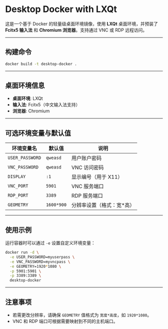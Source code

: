 
# Desktop Docker with LXQt

这是一个基于 Docker 的轻量级桌面环境镜像，使用 **LXQt** 桌面环境，并预装了 **Fcitx5 输入法** 和 **Chromium 浏览器**。支持通过 VNC 或 RDP 远程访问。

---

##  构建命令

```bash
docker build -t desktop-docker .
```

---

##  桌面环境信息

- **桌面环境**: LXQt
- **输入法**: Fcitx5（中文输入法支持）
- **浏览器**: Chromium

---

##  可选环境变量与默认值

| 环境变量名      | 默认值        | 说明                          |
|----------------|---------------|-------------------------------|
| `USER_PASSWORD` | `qweasd`      | 用户账户密码                  |
| `VNC_PASSWORD`  | `qweasd`      | VNC 访问密码                  |
| `DISPLAY`       | `:1`          | 显示编号（用于 X11）          |
| `VNC_PORT`      | `5901`        | VNC 服务端口                  |
| `RDP_PORT`      | `3389`        | RDP 服务端口                  |
| `GEOMETRY`      | `1600*900`    | 分辨率设置（格式：宽*高）     |

---

##  使用示例

运行容器时可以通过 `-e` 设置自定义环境变量：

```bash
docker run -d \
  -e USER_PASSWORD=myuserpass \
  -e VNC_PASSWORD=myvncpass \
  -e GEOMETRY=1920*1080 \
  -p 5901:5901 \
  -p 3389:3389 \
  desktop-docker
```

---

##  注意事项

- 若需更改分辨率，请确保 `GEOMETRY` 值格式为 `宽度*高度`，如 `1920*1080`。
- VNC 和 RDP 端口可根据需要映射到不同的主机端口。

